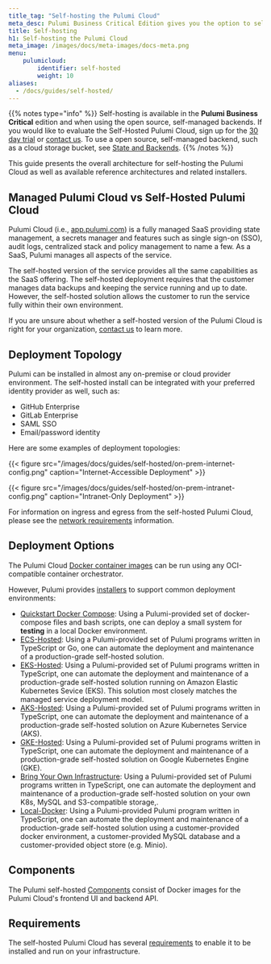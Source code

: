 ```yaml
---
title_tag: "Self-hosting the Pulumi Cloud"
meta_desc: Pulumi Business Critical Edition gives you the option to self-host Pulumi within your organization's infrastructure.
title: Self-hosting
h1: Self-hosting the Pulumi Cloud
meta_image: /images/docs/meta-images/docs-meta.png
menu:
    pulumicloud:
        identifier: self-hosted
        weight: 10
aliases:
  - /docs/guides/self-hosted/
---
```


{{% notes type="info" %}}
Self-hosting is available in the **Pulumi Business Critical** edition and when using the open source, self-managed backends. If you would like to evaluate the Self-Hosted Pulumi Cloud, sign up for the [30 day trial](/product/self-hosted#self-hosted-trial) or [contact us](/contact/). To use a open source, self-managed backend, such as a cloud storage bucket, see [State and Backends](/docs/concepts/state/).
{{% /notes %}}

This guide presents the overall architecture for self-hosting the Pulumi Cloud as well as available reference architectures and related installers.

## Managed Pulumi Cloud vs Self-Hosted Pulumi Cloud

Pulumi Cloud (i.e., [app.pulumi.com](https://app.pulumi.com)) is a fully managed SaaS providing state management, a secrets manager and features such as single sign-on (SSO), audit logs, centralized stack and policy management to name a few. As a SaaS, Pulumi manages all aspects of the service.

The self-hosted version of the service provides all the same capabilities as the SaaS offering. The self-hosted deployment requires that the customer manages data backups and keeping the service running and up to date.  However, the self-hosted solution allows the customer to run the service fully within their own environment.

If you are unsure about whether a self-hosted version of the Pulumi Cloud is right for your organization, [contact us](/contact/) to learn more.

## Deployment Topology

Pulumi can be installed in almost any on-premise or cloud provider environment. The self-hosted install can be integrated with your preferred identity provider as well, such as:

* GitHub Enterprise
* GitLab Enterprise
* SAML SSO
* Email/password identity

Here are some examples of deployment topologies:

{{< figure src="/images/docs/guides/self-hosted/on-prem-internet-config.png" caption="Internet-Accessible Deployment" >}}

{{< figure src="/images/docs/guides/self-hosted/on-prem-intranet-config.png" caption="Intranet-Only Deployment" >}}

For information on ingress and egress from the self-hosted Pulumi Cloud, please see the [network requirements](/docs/pulumi-cloud/self-hosted/network/) information.

## Deployment Options

The Pulumi Cloud [Docker container images](/docs/pulumi-cloud/self-hosted/components/) can be run using any OCI-compatible container orchestrator.

However, Pulumi provides [installers](https://github.com/pulumi/pulumi-self-hosted-installers) to support common deployment environments:

* [Quickstart Docker Compose](/docs/pulumi-cloud/self-hosted/deployment-options/quickstart-docker-compose/): Using a Pulumi-provided set of docker-compose files and bash scripts, one can deploy a small system for **testing** in a local Docker environment.
* [ECS-Hosted](/docs/pulumi-cloud/self-hosted/deployment-options/ecs-hosted/): Using a Pulumi-provided set of Pulumi programs written in TypeScript or Go, one can automate the deployment and maintenance of a production-grade self-hosted solution.
* [EKS-Hosted](/docs/pulumi-cloud/self-hosted/deployment-options/eks-hosted/): Using a Pulumi-provided set of Pulumi programs written in TypeScript, one can automate the deployment and maintenance of a production-grade self-hosted solution running on Amazon Elastic Kubernetes Sevice (EKS). This solution most closely matches the managed service deployment model.
* [AKS-Hosted](/docs/pulumi-cloud/self-hosted/deployment-options/aks-hosted/): Using a Pulumi-provided set of Pulumi programs written in TypeScript, one can automate the deployment and maintenance of a production-grade self-hosted solution on Azure Kubernetes Service (AKS).
* [GKE-Hosted](/docs/pulumi-cloud/self-hosted/deployment-options/gke-hosted/): Using a Pulumi-provided set of Pulumi programs written in TypeScript, one can automate the deployment and maintenance of a production-grade self-hosted solution on Google Kubernetes Engine (GKE).
* [Bring Your Own Infrastructure](/docs/pulumi-cloud/self-hosted/deployment-options/byo-infra-hosted/): Using a Pulumi-provided set of Pulumi programs written in TypeScript, one can automate the deployment and maintenance of a production-grade self-hosted solution on your own K8s, MySQL and S3-compatible storage,.
* [Local-Docker](/docs/pulumi-cloud/self-hosted/deployment-options/local-docker/): Using a Pulumi-provided Pulumi program written in TypeScript, one can automate the deployment and maintenance of a production-grade self-hosted solution using a customer-provided docker environment,  a customer-provided MySQL database and a customer-provided object store (e.g. Minio).

## Components

The Pulumi self-hosted [Components](/docs/pulumi-cloud/self-hosted/components/) consist of Docker images for the Pulumi Cloud's frontend UI and backend API.

## Requirements

The self-hosted Pulumi Cloud has several [requirements](/docs/pulumi-cloud/self-hosted/network/) to enable it to be installed and run on your infrastructure.
